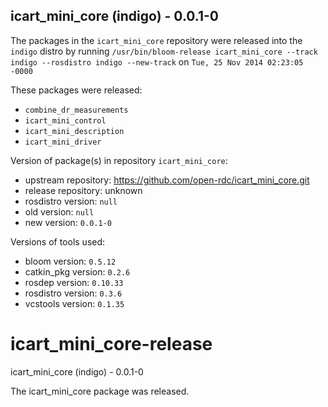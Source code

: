 ## icart_mini_core (indigo) - 0.0.1-0

The packages in the `icart_mini_core` repository were released into the `indigo` distro by running `/usr/bin/bloom-release icart_mini_core --track indigo --rosdistro indigo --new-track` on `Tue, 25 Nov 2014 02:23:05 -0000`

These packages were released:
- `combine_dr_measurements`
- `icart_mini_control`
- `icart_mini_description`
- `icart_mini_driver`

Version of package(s) in repository `icart_mini_core`:
- upstream repository: https://github.com/open-rdc/icart_mini_core.git
- release repository: unknown
- rosdistro version: `null`
- old version: `null`
- new version: `0.0.1-0`

Versions of tools used:
- bloom version: `0.5.12`
- catkin_pkg version: `0.2.6`
- rosdep version: `0.10.33`
- rosdistro version: `0.3.6`
- vcstools version: `0.1.35`


icart_mini_core-release
=======================
icart_mini_core (indigo) - 0.0.1-0

The icart_mini_core package was released.
